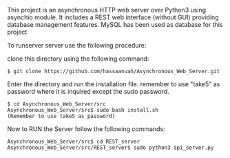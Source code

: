 This project is an asynchronous HTTP web server over Python3 using asynchio module. It includes a REST web interface (without GUI) providing database management features. MySQL has been used as database for this project<br />


To runserver server use the following procedure:<br />

clone this directory using the following command:

```
$ git clone https://github.com/hassaanuah/Asynchronous_Web_Server.git

```
Enter the directory and run the installation file. remember to use "take5" as password where it is inquired except the sudo password.
```
$ cd Asynchronous_Web_Server/src
Asynchronous_Web_Server/src$ sudo bash install.sh
(Remember to use take5 as password)
```

Now to RUN the Server follow the following commands:
```
Asynchronous_Web_Server/src$ cd REST_server
Asynchronous_Web_Server/src/REST_server$ sudo python3 api_server.py
```


